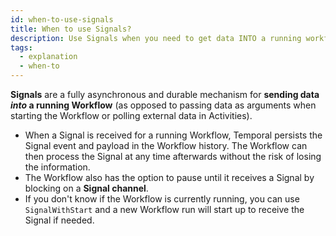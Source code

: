 ```yaml
---
id: when-to-use-signals
title: When to use Signals?
description: Use Signals when you need to get data INTO a running workflow
tags:
  - explanation
  - when-to
---
```


**Signals** are a fully asynchronous and durable mechanism for **sending data _into_ a running Workflow** (as opposed to passing data as arguments when starting the Workflow or polling external data in Activities).

- When a Signal is received for a running Workflow, Temporal persists the Signal event and payload in the Workflow history.
  The Workflow can then process the Signal at any time afterwards without the risk of losing the information.
- The Workflow also has the option to pause until it receives a Signal by blocking on a **Signal channel**.
- If you don't know if the Workflow is currently running, you can use `SignalWithStart` and a new Workflow run will start up to receive the Signal if needed.
